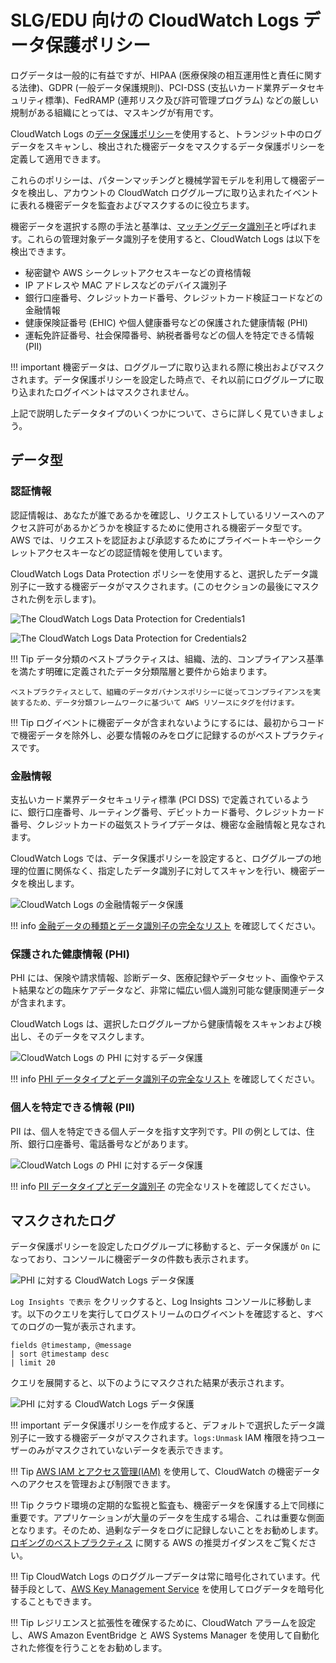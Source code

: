 # SLG/EDU 向けの CloudWatch Logs データ保護ポリシー

ログデータは一般的に有益ですが、HIPAA (医療保険の相互運用性と責任に関する法律)、GDPR (一般データ保護規則)、PCI-DSS (支払いカード業界データセキュリティ標準)、FedRAMP (連邦リスク及び許可管理プログラム) などの厳しい規制がある組織にとっては、マスキングが有用です。

CloudWatch Logs の[データ保護ポリシー](https://docs.aws.amazon.com/ja_jp/AmazonCloudWatch/latest/logs/cloudwatch-logs-data-protection-policies.html)を使用すると、トランジット中のログデータをスキャンし、検出された機密データをマスクするデータ保護ポリシーを定義して適用できます。

これらのポリシーは、パターンマッチングと機械学習モデルを利用して機密データを検出し、アカウントの CloudWatch ロググループに取り込まれたイベントに表れる機密データを監査およびマスクするのに役立ちます。

機密データを選択する際の手法と基準は、[マッチングデータ識別子](https://docs.aws.amazon.com/ja_jp/AmazonCloudWatch/latest/logs/cloudwatch-logs-data-protection-policies.html)と呼ばれます。これらの管理対象データ識別子を使用すると、CloudWatch Logs は以下を検出できます。

- 秘密鍵や AWS シークレットアクセスキーなどの資格情報
- IP アドレスや MAC アドレスなどのデバイス識別子
- 銀行口座番号、クレジットカード番号、クレジットカード検証コードなどの金融情報
- 健康保険証番号 (EHIC) や個人健康番号などの保護された健康情報 (PHI)
- 運転免許証番号、社会保障番号、納税者番号などの個人を特定できる情報 (PII)

!!! important
    機密データは、ロググループに取り込まれる際に検出およびマスクされます。データ保護ポリシーを設定した時点で、それ以前にロググループに取り込まれたログイベントはマスクされません。

上記で説明したデータタイプのいくつかについて、さらに詳しく見ていきましょう。

## データ型

### 認証情報

認証情報は、あなたが誰であるかを確認し、リクエストしているリソースへのアクセス許可があるかどうかを検証するために使用される機密データ型です。AWS では、リクエストを認証および承認するためにプライベートキーやシークレットアクセスキーなどの認証情報を使用しています。

CloudWatch Logs Data Protection ポリシーを使用すると、選択したデータ識別子に一致する機密データがマスクされます。(このセクションの最後にマスクされた例を示します)。

![The CloudWatch Logs Data Protection for Credentials1](../../../images/cwl-dp-credentials.png)

![The CloudWatch Logs Data Protection for Credentials2](../../../images/cwl-dp-cred-sensitive.png)

!!! Tip
    データ分類のベストプラクティスは、組織、法的、コンプライアンス基準を満たす明確に定義されたデータ分類階層と要件から始まります。

    ベストプラクティスとして、組織のデータガバナンスポリシーに従ってコンプライアンスを実装するため、データ分類フレームワークに基づいて AWS リソースにタグを付けます。

!!! Tip
    ログイベントに機密データが含まれないようにするには、最初からコードで機密データを除外し、必要な情報のみをログに記録するのがベストプラクティスです。

### 金融情報

支払いカード業界データセキュリティ標準 (PCI DSS) で定義されているように、銀行口座番号、ルーティング番号、デビットカード番号、クレジットカード番号、クレジットカードの磁気ストライプデータは、機密な金融情報と見なされます。

CloudWatch Logs では、データ保護ポリシーを設定すると、ロググループの地理的位置に関係なく、指定したデータ識別子に対してスキャンを行い、機密データを検出します。

![CloudWatch Logs の金融情報データ保護](../../../images/cwl-dp-fin-info.png)

!!! info
    [金融データの種類とデータ識別子の完全なリスト](https://docs.aws.amazon.com/ja_jp/AmazonCloudWatch/latest/logs/protect-sensitive-log-data-types-financial.html) を確認してください。

### 保護された健康情報 (PHI)

PHI には、保険や請求情報、診断データ、医療記録やデータセット、画像やテスト結果などの臨床ケアデータなど、非常に幅広い個人識別可能な健康関連データが含まれます。

CloudWatch Logs は、選択したロググループから健康情報をスキャンおよび検出し、そのデータをマスクします。

![CloudWatch Logs の PHI に対するデータ保護](../../../images/cwl-dp-phi.png)

!!! info
    [PHI データタイプとデータ識別子の完全なリスト](https://docs.aws.amazon.com/ja_jp/AmazonCloudWatch/latest/logs/protect-sensitive-log-data-types-health.html) を確認してください。

### 個人を特定できる情報 (PII)

PII は、個人を特定できる個人データを指す文字列です。PII の例としては、住所、銀行口座番号、電話番号などがあります。

![CloudWatch Logs の PHI に対するデータ保護](../../../images/cwl-dp-pii.png)

!!! info
    [PII データタイプとデータ識別子](https://docs.aws.amazon.com/ja_jp/AmazonCloudWatch/latest/logs/protect-sensitive-log-data-types-pii.html) の完全なリストを確認してください。

## マスクされたログ

データ保護ポリシーを設定したロググループに移動すると、データ保護が `On` になっており、コンソールに機密データの件数も表示されます。

![PHI に対する CloudWatch Logs データ保護](../../../images/cwl-dp-loggroup.png)

`Log Insights で表示` をクリックすると、Log Insights コンソールに移動します。以下のクエリを実行してログストリームのログイベントを確認すると、すべてのログの一覧が表示されます。

```
fields @timestamp, @message
| sort @timestamp desc
| limit 20
```

クエリを展開すると、以下のようにマスクされた結果が表示されます。

![PHI に対する CloudWatch Logs データ保護](../../../images/cwl-dp-masked.png)

!!! important
    データ保護ポリシーを作成すると、デフォルトで選択したデータ識別子に一致する機密データがマスクされます。`logs:Unmask` IAM 権限を持つユーザーのみがマスクされていないデータを表示できます。


!!! Tip
    [AWS IAM とアクセス管理(IAM)](https://docs.aws.amazon.com/ja_jp/AmazonCloudWatch/latest/monitoring/auth-and-access-control-cw.html) を使用して、CloudWatch の機密データへのアクセスを管理および制限できます。


!!! Tip
    クラウド環境の定期的な監視と監査も、機密データを保護する上で同様に重要です。アプリケーションが大量のデータを生成する場合、これは重要な側面となります。そのため、過剰なデータをログに記録しないことをお勧めします。[ロギングのベストプラクティス](https://docs.aws.amazon.com/ja_jp/prescriptive-guidance/latest/logging-monitoring-for-application-owners/logging-best-practices.html) に関する AWS の推奨ガイダンスをご覧ください。


!!! Tip
    CloudWatch Logs のロググループデータは常に暗号化されています。代替手段として、[AWS Key Management Service](https://docs.aws.amazon.com/ja_jp/AmazonCloudWatch/latest/logs/encrypt-log-data-kms.html) を使用してログデータを暗号化することもできます。


!!! Tip
    レジリエンスと拡張性を確保するために、CloudWatch アラームを設定し、AWS Amazon EventBridge と AWS Systems Manager を使用して自動化された修復を行うことをお勧めします。



[^1]: 開始するには、AWS ブログ [Amazon CloudWatch Logs を使用して機密データを保護する](https://aws.amazon.com/jp/blogs/news/protect-sensitive-data-with-amazon-cloudwatch-logs/) をご覧ください。

